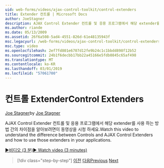 ```yaml
---
uid: web-forms/videos/ajax-control-toolkit/control-extenders
title: Extender 컨트롤 | Microsoft Docs
author: JoeStagner
description: AJAX Control Extender 컨트롤 및 응용 프로그램에서 해당 extender를 사용 하는 방법 간의 차이점을 알아보려면이 동영상을 시청 하세요.
ms.author: riande
ms.date: 05/13/2009
ms.assetid: 26f6a508-5ad4-4551-826d-61e48135943f
msc.legacyurl: /web-forms/videos/ajax-control-toolkit/control-extenders
msc.type: video
ms.openlocfilehash: 2ef7fd801e6707d12fe9b24c1c1bbdd898f12b52
ms.sourcegitcommit: 24b1f6decbb17bb22a45166e5fdb0845c65af498
ms.translationtype: MT
ms.contentlocale: ko-KR
ms.lasthandoff: 03/01/2019
ms.locfileid: "57061700"
---
```

<a name="control-extenders"></a><span data-ttu-id="f22f3-103">컨트롤 Extender</span><span class="sxs-lookup"><span data-stu-id="f22f3-103">Control Extenders</span></span>
====================
<span data-ttu-id="f22f3-104">[Joe Stagner](https://github.com/JoeStagner)</span><span class="sxs-lookup"><span data-stu-id="f22f3-104">by [Joe Stagner](https://github.com/JoeStagner)</span></span>

<span data-ttu-id="f22f3-105">AJAX Control Extender 컨트롤 및 응용 프로그램에서 해당 extender를 사용 하는 방법 간의 차이점을 알아보려면이 동영상을 시청 하세요.</span><span class="sxs-lookup"><span data-stu-id="f22f3-105">Watch this video to understand the difference between Controls and AJAX Control Extenders and how to use those extenders in your applications.</span></span>

[<span data-ttu-id="f22f3-106">&#9654;비디오 (3 분)</span><span class="sxs-lookup"><span data-stu-id="f22f3-106">&#9654; Watch video (3 minutes)</span></span>](https://channel9.msdn.com/Blogs/ASP-NET-Site-Videos/control-extenders)

> [!div class="step-by-step"]
> <span data-ttu-id="f22f3-107">[이전](utilize-the-ajax-rating-control-in-the-aspnet-toolkit.md)
> [다음](color-picker.md)</span><span class="sxs-lookup"><span data-stu-id="f22f3-107">[Previous](utilize-the-ajax-rating-control-in-the-aspnet-toolkit.md)
[Next](color-picker.md)</span></span>
